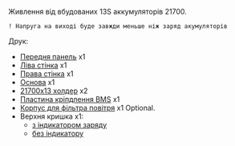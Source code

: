 Живлення від вбудованих 13S аккумуляторів 21700. 

    ! Напруга на виході буде завжди меньше ніж заряд акумуляторів

Друк:
- [Передня панель](https://github.com/dmytr0/glory_to_ukraine/blob/master/Portable_Lab_PowerSupply/MINI_autonomous/frontPanel.stl) x1
- [Ліва стінка](https://github.com/dmytr0/glory_to_ukraine/blob/master/Portable_Lab_PowerSupply/MINI_autonomous/L_wall.stl) x1
- [Права стінка](https://github.com/dmytr0/glory_to_ukraine/blob/master/Portable_Lab_PowerSupply/MINI_autonomous/R_wall.stl) x1
- [Основа](https://github.com/dmytr0/glory_to_ukraine/blob/master/Portable_Lab_PowerSupply/MINI_autonomous/base.stl) x1
- [21700x13 холдер](https://github.com/dmytr0/glory_to_ukraine/blob/master/Portable_Lab_PowerSupply/MINI_autonomous/bat_13.stl) x2
- [Пластина кріпдлення BMS](https://github.com/dmytr0/glory_to_ukraine/blob/master/Portable_Lab_PowerSupply/MINI_autonomous/bms_fixture.stl)  x1
- [Корпус для фільтра повітря](https://github.com/dmytr0/glory_to_ukraine/blob/master/Portable_Lab_PowerSupply/MINI_autonomous/filter_body.stl)  x1 Optional.
- Верхня кришка  x1:
  - [з індикатором заряду](https://github.com/dmytr0/glory_to_ukraine/blob/master/Portable_Lab_PowerSupply/MINI_autonomous/top_s_indicator.stl)
  - [без індикатору](https://github.com/dmytr0/glory_to_ukraine/blob/master/Portable_Lab_PowerSupply/MINI_autonomous/top_s.stl)